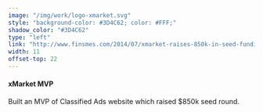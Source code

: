 ```yaml
---
image: "/img/work/logo-xmarket.svg"
style: "background-color: #3D4C62; color: #FFF;"
shadow_color: "#3D4C62"
type: "left"
link: "http://www.finsmes.com/2014/07/xmarket-raises-850k-in-seed-funding.html"
width: 11
offset-top: 22
---
```

#### xMarket MVP
Built an MVP of Classified Ads website which raised $850k seed round.